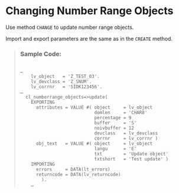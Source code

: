 <!-- loio2f6164804db943438222c579b898e67e -->

# Changing Number Range Objects

Use method `CHANGE` to update number range objects.

Import and export parameters are the same as in the `CREATE` method.

> ### Sample Code:  
> ```
> 
> …
>     lv_object   = 'Z_TEST_03'.
>     lv_devclass = 'Z_SNUM'.
>     lv_corrnr   = 'SIDK123456'.
> …
>   cl_numberrange_objects=>update(
>     EXPORTING
>       attributes = VALUE #( object     = lv_object
>                             domlen     = 'CHAR8'
>                             percentage = 9
>                             buffer     = 'S'
>                             noivbuffer = 12
>                             devclass   = lv_devclass
>                             corrnr     = lv_corrnr )
>       obj_text   = VALUE #( object     = lv_object
>                             langu      = 'E'
>                             txt        = 'Update object'
>                             txtshort   = 'Test update' )
>     IMPORTING
>       errors     = DATA(lt_errors)
>       returncode = DATA(lv_returncode)
>         ).   
>     …
> 
> ```

